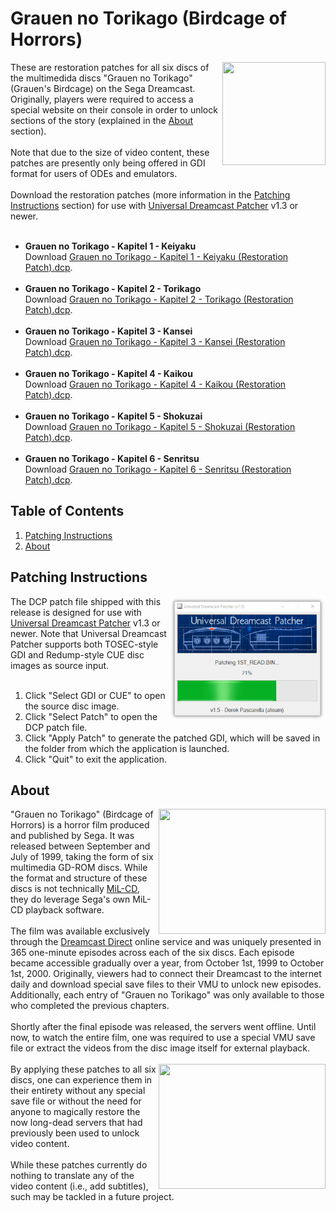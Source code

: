 <h1>Grauen no Torikago (Birdcage of Horrors)</h1>
<img width="165" height="165" align="right" src="https://github.com/DerekPascarella/GrauenNoTorikagoRestorationPatchDreamcast/blob/main/cover.jpg?raw=true">These are restoration patches for all six discs of the multimedida discs "Grauen no Torikago" (Grauen's Birdcage) on the Sega Dreamcast. Originally, players were required to access a special website on their console in order to unlock sections of the story (explained in the <a href="#about">About</a> section).
<br><br>
Note that due to the size of video content, these patches are presently only being offered in GDI format for users of ODEs and emulators.
<br><br>
Download the restoration patches (more information in the <a href="#patching-instructions">Patching Instructions</a> section) for use with <a href="https://github.com/DerekPascarella/UniversalDreamcastPatcher">Universal Dreamcast Patcher</a> v1.3 or newer.
<br><br>
<ul>
 <li><b>Grauen no Torikago - Kapitel 1 - Keiyaku</b><br>Download <a href="https://github.com/DerekPascarella/GrauenNoTorikagoRestorationPatchDreamcast/raw/main/patches/Grauen%20no%20Torikago%20-%20Kapitel%201%20-%20Keiyaku%20(Restoration%20Patch).dcp">Grauen no Torikago - Kapitel 1 - Keiyaku (Restoration Patch).dcp</a>.</li>
 <br>
  <li><b>Grauen no Torikago - Kapitel 2 - Torikago</b><br>Download <a href="https://github.com/DerekPascarella/GrauenNoTorikagoRestorationPatchDreamcast/raw/main/patches/Grauen%20no%20Torikago%20-%20Kapitel%202%20-%20Torikago%20(Restoration%20Patch).dcp">Grauen no Torikago - Kapitel 2 - Torikago (Restoration Patch).dcp</a>.</li>
 <br>
  <li><b>Grauen no Torikago - Kapitel 3 - Kansei</b><br>Download <a href="https://github.com/DerekPascarella/GrauenNoTorikagoRestorationPatchDreamcast/raw/main/patches/Grauen%20no%20Torikago%20-%20Kapitel%203%20-%20Kansei%20(Restoration%20Patch).dcp">Grauen no Torikago - Kapitel 3 - Kansei (Restoration Patch).dcp</a>.</li>
 <br>
  <li><b>Grauen no Torikago - Kapitel 4 - Kaikou</b><br>Download <a href="https://github.com/DerekPascarella/GrauenNoTorikagoRestorationPatchDreamcast/raw/main/patches/Grauen%20no%20Torikago%20-%20Kapitel%204%20-%20Kaikou%20(Restoration%20Patch).dcp">Grauen no Torikago - Kapitel 4 - Kaikou (Restoration Patch).dcp</a>.</li>
 <br>
  <li><b>Grauen no Torikago - Kapitel 5 - Shokuzai</b><br>Download <a href="https://github.com/DerekPascarella/GrauenNoTorikagoRestorationPatchDreamcast/raw/main/patches/Grauen%20no%20Torikago%20-%20Kapitel%205%20-%20Shokuzai%20(Restoration%20Patch).dcp">Grauen no Torikago - Kapitel 5 - Shokuzai (Restoration Patch).dcp</a>.</li>
 <br>
  <li><b>Grauen no Torikago - Kapitel 6 - Senritsu</b><br>Download <a href="https://github.com/DerekPascarella/GrauenNoTorikagoRestorationPatchDreamcast/raw/main/patches/Grauen%20no%20Torikago%20-%20Kapitel%206%20-%20Senritsu%20(Restoration%20Patch).dcp">Grauen no Torikago - Kapitel 6 - Senritsu (Restoration Patch).dcp</a>.</li>
</ul>

<h2>Table of Contents</h2>

1. [Patching Instructions](#patching-instructions)
2. [About](#credits)

<h2>Patching Instructions</h2>
<img align="right" width="250" src="https://github.com/DerekPascarella/UniversalDreamcastPatcher/blob/main/screenshots/screenshot.png?raw=true">The DCP patch file shipped with this release is designed for use with <a href="https://github.com/DerekPascarella/UniversalDreamcastPatcher">Universal Dreamcast Patcher</a> v1.3 or newer.  Note that Universal Dreamcast Patcher supports both TOSEC-style GDI and Redump-style CUE disc images as source input.
<br><br>
<ol type="1">
 <li>Click "Select GDI or CUE" to open the source disc image.</li>
 <li>Click "Select Patch" to open the DCP patch file.</li>
 <li>Click "Apply Patch" to generate the patched GDI, which will be saved in the folder from which the application is launched.</li>
 <li>Click "Quit" to exit the application.</li>
</ol>

<h2>About</h2>
<img width="267" height="200" align="right" src="https://github.com/DerekPascarella/GrauenNoTorikagoRestorationPatchDreamcast/blob/main/about.jpg?raw=true">"Grauen no Torikago" (Birdcage of Horrors) is a horror film produced and published by Sega. It was released between September and July of 1999, taking the form of six multimedia GD-ROM discs. While the format and structure of these discs is not technically <a href="https://segaretro.org/Mil-CD">MiL-CD</a>, they do leverage Sega's own MiL-CD playback software.
<br><br>
The film was available exclusively through the <a href="https://segaretro.org/Sega_Direct">Dreamcast Direct</a> online service and was uniquely presented in 365 one-minute episodes across each of the six discs. Each episode became accessible gradually over a year, from October 1st, 1999 to October 1st, 2000. Originally, viewers had to connect their Dreamcast to the internet daily and download special save files to their VMU to unlock new episodes. Additionally, each entry of "Grauen no Torikago" was only available to those who completed the previous chapters.
<br><br>
Shortly after the final episode was released, the servers went offline. Until now, to watch the entire film, one was required to use a special VMU save file or extract the videos from the disc image itself for external playback.
<br><br>
<img width="267" height="200" align="right" src="https://github.com/DerekPascarella/GrauenNoTorikagoRestorationPatchDreamcast/blob/main/player.jpg?raw=true">By applying these patches to all six discs, one can experience them in their entirety without any special save file or without the need for anyone to magically restore the now long-dead servers that had previously been used to unlock video content.
<br><br>
While these patches currently do nothing to translate any of the video content (i.e., add subtitles), such may be tackled in a future project.
